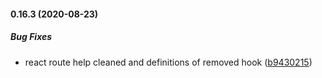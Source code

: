 #### 0.16.3 (2020-08-23)

##### Bug Fixes

*  react route help cleaned and definitions of removed hook ([b9430215](https://github.com/IgorSzyporyn/plop-scaffold/commit/b943021528b0d772eba1fa11480b93dfd39bfc78))


